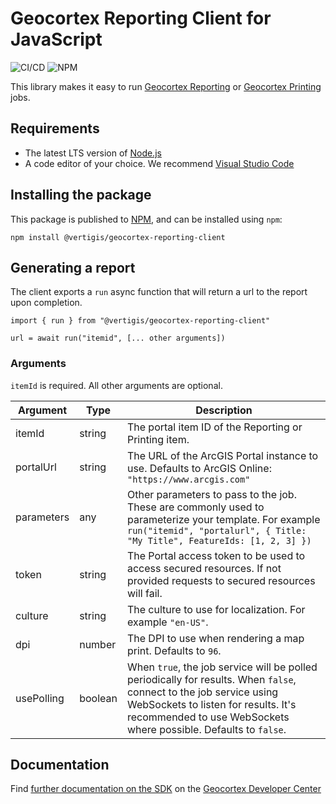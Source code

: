 # Geocortex Reporting Client for JavaScript

![CI/CD](https://github.com/geocortex/geocortex-reporting-client-js/workflows/CI/CD/badge.svg) ![NPM](https://img.shields.io/npm/v/geocortex-reporting-client)

This library makes it easy to run [Geocortex Reporting](https://www.geocortex.com/products/geocortex-reporting/) or [Geocortex Printing](https://www.geocortex.com/products/geocortex-printing/) jobs.

## Requirements

-   The latest LTS version of [Node.js](https://nodejs.org/en/download/)
-   A code editor of your choice. We recommend [Visual Studio Code](https://code.visualstudio.com/)

## Installing the package

This package is published to [NPM](https://www.npmjs.com/package/@vertigis/geocortex-reporting-client/), and can be installed using `npm`:

```
npm install @vertigis/geocortex-reporting-client
```

## Generating a report

The client exports a `run` async function that will return a url to the report upon completion.

```
import { run } from "@vertigis/geocortex-reporting-client"

url = await run("itemid", [... other arguments])
```

### Arguments

`itemId` is required. All other arguments are optional.

| Argument       | Type | Description                                                                                                                                                                                                                    |
| -------------- | ---- | ------------------------------------------------------------------------------------------------------------------------------------------------------------------------------------------------------------------------------ |
| itemId        | string  | The portal item ID of the Reporting or Printing item.                                                                                                                                                                          |
| portalUrl     | string  | The URL of the ArcGIS Portal instance to use. Defaults to ArcGIS Online: `"https://www.arcgis.com"`                                                                                                                            |
| parameters | any  | Other parameters to pass to the job. These are commonly used to parameterize your template. For example `run("itemid", "portalurl", { Title: "My Title", FeatureIds: [1, 2, 3] })`                                                                                  |
| token          | string  | The Portal access token to be used to access secured resources. If not provided requests to secured resources will fail.                                                                                                       |
| culture        | string  | The culture to use for localization. For example `"en-US"`.                                                                                                                                                                    |
| dpi            | number  | The DPI to use when rendering a map print. Defaults to `96`.                                                                                                                                                                   |
| usePolling    | boolean | When `true`, the job service will be polled periodically for results. When `false`, connect to the job service using WebSockets to listen for results. It's recommended to use WebSockets where possible. Defaults to `false`. |

## Documentation

Find [further documentation on the SDK](https://developers.geocortex.com/docs/reporting/sdk-overview/) on the [Geocortex Developer Center](https://developers.geocortex.com/docs/reporting/overview/)
